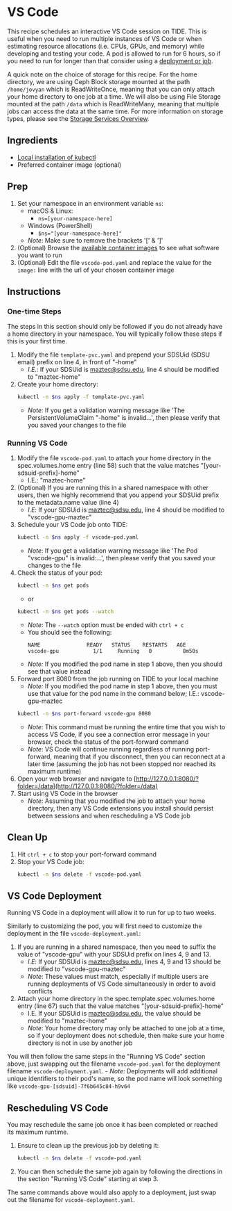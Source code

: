 # VS Code
This recipe schedules an interactive VS Code session on TIDE.
This is useful when you need to run multiple instances of VS Code or when estimating resource allocations (i.e. CPUs, GPUs, and memory) while developing and testing your code.
A pod is allowed to run for 6 hours, so if you need to run for longer than that consider using a [deployment or job](https://csu-tide.github.io/batch-jobs/#deployments).

A quick note on the choice of storage for this recipe.
For the home directory, we are using Ceph Block storage mounted at the path `/home/jovyan` which is ReadWriteOnce, meaning that you can only attach your home directory to one job at a time.
We will also be using File Storage mounted at the path `/data` which is ReadWriteMany, meaning that multiple jobs can access the data at the same time.
For more information on storage types, please see the [Storage Services Overview](https://csu-tide.github.io/storage-services/).

## Ingredients
- [Local installation of kubectl](../README.md#install-kubectl)
- Preferred container image (optional)

## Prep
1. Set your namespace in an environment variable `ns`:
    - macOS & Linux:
        - `ns=[your-namespace-here]`
    - Windows (PowerShell)
        - `$ns="[your-namespace-here]"`
    - *Note*: Make sure to remove the brackets '[' & ']'
1. (Optional) Browse the [available container images](https://csu-tide.github.io/jupyterhub/images) to see what software you want to run
1. (Optional) Edit the file `vscode-pod.yaml` and replace the value for the `image:` line with the url of your chosen container image

## Instructions

### One-time Steps
The steps in this section should only be followed if you do not already have a home directory in your namespace.
You will typically follow these steps if this is your first time.

1. Modify the file `template-pvc.yaml` and prepend your SDSUid (SDSU email) prefix on line 4, in front of "-home"
    - *I.E.*: If your SDSUid is maztec@sdsu.edu, line 4 should be modified to "maztec-home" 
1. Create your home directory:
    ```bash
    kubectl -n $ns apply -f template-pvc.yaml
    ```
    - *Note*: If you get a validation warning message like 'The PersistentVolumeClaim "-home" is invalid...', then please verify that you saved your changes to the file

### Running VS Code
1. Modify the file `vscode-pod.yaml` to attach your home directory in the spec.volumes.home entry (line 58) such that the value matches "[your-sdsuid-prefix]-home"
    - I.E.: "maztec-home"
1. (Optional) If you are running this in a shared namespace with other users, then we highly recommend that you append your SDSUid prefix to the metadata.name value (line 4)
    - *I.E*: If your SDSUid is maztec@sdsu.edu, line 4 should be modified to "vscode-gpu-maztec"
1. Schedule your VS Code job onto TIDE:
    ```bash
    kubectl -n $ns apply -f vscode-pod.yaml
    ```
    - *Note*: If you get a validation warning message like 'The Pod "vscode-gpu" is invalid:...', then please verify that you saved your changes to the file
1. Check the status of your pod:
    ```bash
    kubectl -n $ns get pods
    ```    
    - or
    ```bash
    kubectl -n $ns get pods --watch
    ```
    - *Note*: The `--watch` option must be ended with `ctrl + c`
    - You should see the following:
        ```
        NAME               READY   STATUS    RESTARTS   AGE
        vscode-gpu           1/1     Running   0          8m50s
        ```
    - *Note:* If you modified the pod name in step 1 above, then you should see that value instead
1. Forward port 8080 from the job running on TIDE to your local machine
    - *Note:* If you modified the pod name in step 1 above, then you must use that value for the pod name in the command below; I.E.: vscode-gpu-maztec
    ```bash
    kubectl -n $ns port-forward vscode-gpu 8080
    ```
    - *Note*: This command must be running the entire time that you wish to access VS Code, if you see a connection error message in your browser, check the status of the port-forward command
    - *Note*: VS Code will continue running regardless of running port-forward, meaning that if you disconnect, then you can reconnect at a later time (assuming the job has not been stopped nor reached its maximum runtime)
1. Open your web browser and navigate to [http://127.0.0.1:8080/?folder=/data](http://127.0.0.1:8080/?folder=/data)
1. Start using VS Code in the browser
    - *Note*: Assuming that you modified the job to attach your home directory, then any VS Code extensions you install should persist between sessions and when rescheduling a VS Code job

## Clean Up
1. Hit `ctrl + c` to stop your port-forward command
1. Stop your VS Code job: 
    ```bash
    kubectl -n $ns delete -f vscode-pod.yaml
    ```

## VS Code Deployment
Running VS Code in a deployment will allow it to run for up to two weeks.

Similarly to customizing the pod, you will first need to customize the deployment in the file `vscode-deployment.yaml`:
1. If you are running in a shared namespace, then you need to suffix the value of "vscode-gpu" with your SDSUid prefix on lines 4, 9 and 13.
    - *I.E*: If your SDSUid is maztec@sdsu.edu, lines 4, 9 and 13 should be modified to "vscode-gpu-maztec"
    - *Note*: These values must match, especially if multiple users are running deployments of VS Code simultaneously in order to avoid conflicts
1. Attach your home directory in the spec.template.spec.volumes.home entry (line 67) such that the value matches "[your-sdsuid-prefix]-home"
    - I.E. If your SDSUid is maztec@sdsu.edu, the value should be modified to "maztec-home"
    - *Note*: Your home directory may only be attached to one job at a time, so if your deployment does not schedule, then make sure your home directory is not in use by another job

You will then follow the same steps in the "Running VS Code" section above, just swapping out the filename `vscode-pod.yaml` for the deployment filename `vscode-deployment.yaml`.
    - *Note*: Deployments will add additional unique identifiers to their pod's name, so the pod name will look something like `vscode-gpu-[sdsuid]-7f6b645c84-h9v64`

## Rescheduling VS Code
You may reschedule the same job once it has been completed or reached its maximum runtime.

1. Ensure to clean up the previous job by deleting it:
    ```bash
    kubectl -n $ns delete -f vscode-pod.yaml
    ```
1. You can then schedule the same job again by following the directions in the section "Running VS Code" starting at step 3.

The same commands above would also apply to a deployment, just swap out the filename for `vscode-deployment.yaml`.
